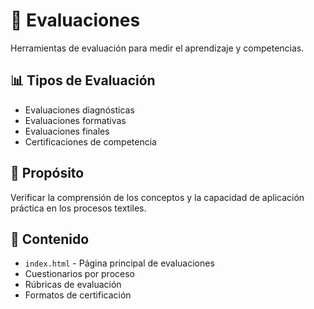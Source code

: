 # 📝 Evaluaciones

Herramientas de evaluación para medir el aprendizaje y competencias.

## 📊 Tipos de Evaluación

- Evaluaciones diagnósticas
- Evaluaciones formativas
- Evaluaciones finales
- Certificaciones de competencia

## 🎯 Propósito

Verificar la comprensión de los conceptos y la capacidad de aplicación práctica en los procesos textiles.

## 📁 Contenido

- `index.html` - Página principal de evaluaciones
- Cuestionarios por proceso
- Rúbricas de evaluación
- Formatos de certificación
